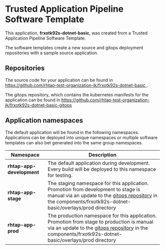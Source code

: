 # Trusted Application Pipeline Software Template

This application, **frxotk92s-dotnet-basic**, was created from a Trusted Application Pipeline Software Template.

The software templates create a new source and gitops deployment repositories with a sample source application. 

## Repositories

The source code for your application can be found in [https://github.com/rhtap-test-organization-jk/frxotk92s-dotnet-basic ](https://github.com/rhtap-test-organization-jk/frxotk92s-dotnet-basic ).
 
The gitops repository, which contains the kubernetes manifests for the application can be found in 
[https://github.com/rhtap-test-organization-jk/frxotk92s-dotnet-basic-gitops ](https://github.com/rhtap-test-organization-jk/frxotk92s-dotnet-basic-gitops ) 

## Application namespaces 

The default application will be found in the following namespaces. Applications can be deployed into unique namespaces or multiple software templates can also bet generated into the same group namespaces.  

|  Namespace   |  Description   |  
| -------- | -------- |   
| **rhtap-app-development** | The default application during development. Every build will be deployed to this namespace for testing. | 
| **rhtap-app-stage** | The staging namespace for this application. Promotion from development to stage is manual via an update to the [gitops repository](https://github.com/rhtap-test-organization-jk/frxotk92s-dotnet-basic-gitops ) in the components/frxotk92s-dotnet-basic/overlays/prod directory |  
| **rhtap-app-prod** | The production namespace for this application. Promotion from stage to production is manual via an update to the [gitops repository](https://github.com/rhtap-test-organization-jk/frxotk92s-dotnet-basic-gitops ) in the components/frxotk92s-dotnet-basic/overlays/prod directory | 